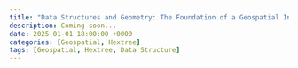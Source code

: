 ```yaml
---
title: "Data Structures and Geometry: The Foundation of a Geospatial Index"
description: Coming soon...
date: 2025-01-01 18:00:00 +0000
categories: [Geospatial, Hextree]
tags: [Geospatial, Hextree, Data Structure]
---
```

